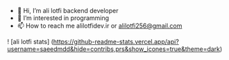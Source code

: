 - 👋 Hi, I’m ali lotfi backend developer 
- 👀 I’m interested in programming 
- 📫 How to reach me alilotfidev.ir or alilotfi256@gmail.com


! [ali lotfi stats] (https://github-readme-stats.vercel.app/api?username=saeedmdd&hide=contribs,prs&show_icones=true&theme=dark)

